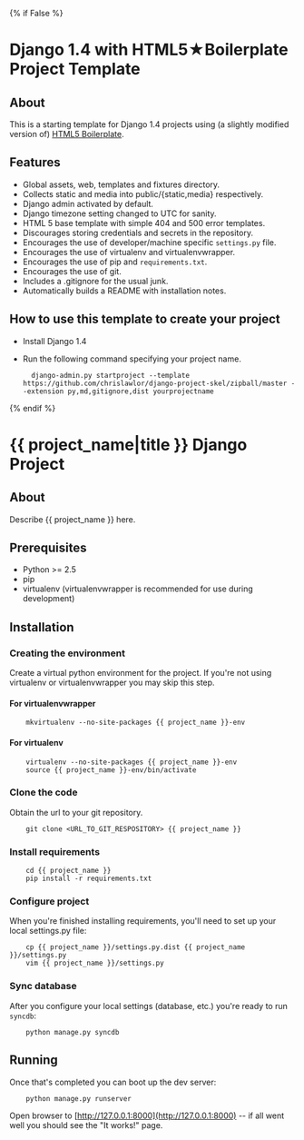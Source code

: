 {% if False %}
# Django 1.4 with HTML5★Boilerplate Project Template

## About

This is a starting template for Django 1.4 projects using (a slightly modified version of) [HTML5 Boilerplate](http://html5boilerplate.com).

## Features ##

* Global assets, web, templates and fixtures directory.
* Collects static and media into public/{static,media} respectively.
* Django admin activated by default.
* Django timezone setting changed to UTC for sanity.
* HTML 5 base template with simple 404 and 500 error templates.
* Discourages storing credentials and secrets in the repository.
* Encourages the use of developer/machine specific `settings.py` file.
* Encourages the use of virtualenv and virtualenvwrapper.
* Encourages the use of pip and `requirements.txt`.
* Encourages the use of git.
* Includes a .gitignore for the usual junk.
* Automatically builds a README with installation notes.

## How to use this template to create your project ##

* Install Django 1.4
* Run the following command specifying your project name.

        django-admin.py startproject --template https://github.com/chrislawlor/django-project-skel/zipball/master --extension py,md,gitignore,dist yourprojectname

{% endif %}
# {{ project_name|title }} Django Project #

## About ##

Describe {{ project_name }} here.

## Prerequisites ##

* Python >= 2.5
* pip
* virtualenv (virtualenvwrapper is recommended for use during development)

## Installation ##

### Creating the environment ###

Create a virtual python environment for the project.
If you're not using virtualenv or virtualenvwrapper you may skip this step.

#### For virtualenvwrapper ####

        mkvirtualenv --no-site-packages {{ project_name }}-env

#### For virtualenv ####

        virtualenv --no-site-packages {{ project_name }}-env
        source {{ project_name }}-env/bin/activate

### Clone the code ###

Obtain the url to your git repository.

        git clone <URL_TO_GIT_RESPOSITORY> {{ project_name }}

### Install requirements ###

        cd {{ project_name }}
        pip install -r requirements.txt

### Configure project ###
When you're finished installing requirements, you'll need to set up your local settings.py file:

        cp {{ project_name }}/settings.py.dist {{ project_name }}/settings.py
        vim {{ project_name }}/settings.py

### Sync database ###
After you configure your local settings (database, etc.) you're ready to run `syncdb`:

        python manage.py syncdb

## Running ##
Once that's completed you can boot up the dev server:

        python manage.py runserver

Open browser to [http://127.0.0.1:8000](http://127.0.0.1:8000) -- if all went well you should see the "It works!" page.
